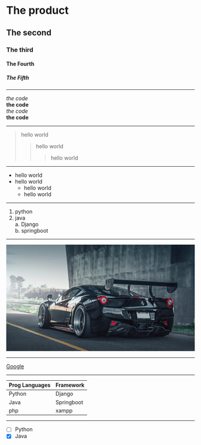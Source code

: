 # The product
## The second
### The third
#### The Fourth
##### The Fifth

---

*the code*  
**the code**  
_the code_  
__the code__

---

> hello world
>> hello world
>>> hello world

---

* hello world
* hello world
    * hello world
    * hello world

---

1. python
2. java  
    a. Django  
    b. springboot

---

![car](./backiee-86074.jpg)

---

[Google](https://www.google.com)

---

| Prog Languages | Framework |
| -------------- | --------- |
| Python         | Django    |
| Java           | Springboot|
| php            | xampp     |

---

- [ ] Python
- [X] Java